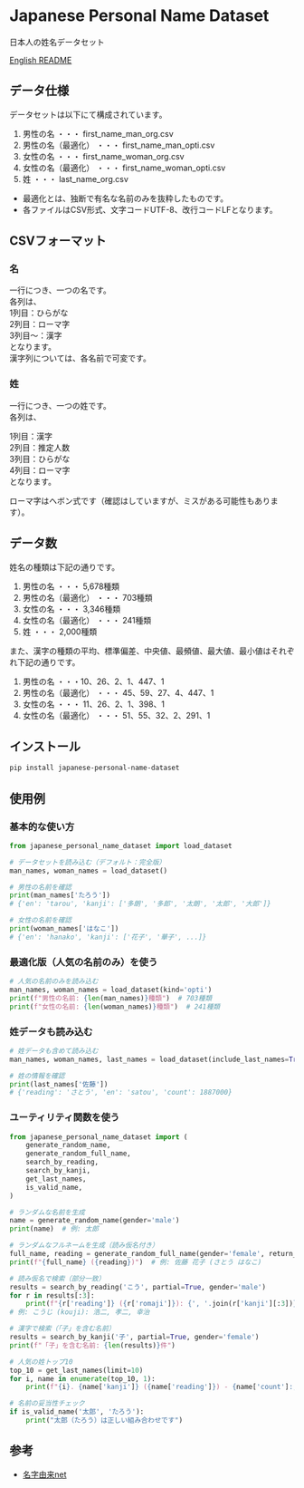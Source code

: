 # Japanese Personal Name Dataset

日本人の姓名データセット

[English README](README_EN.md)


## データ仕様
データセットは以下にて構成されています。

1. 男性の名 ・・・ first_name_man_org.csv
2. 男性の名（最適化） ・・・ first_name_man_opti.csv
3. 女性の名 ・・・ first_name_woman_org.csv
4. 女性の名（最適化） ・・・ first_name_woman_opti.csv
5. 姓 ・・・ last_name_org.csv

* 最適化とは、独断で有名な名前のみを抜粋したものです。 <br>
*  各ファイルはCSV形式、文字コードUTF-8、改行コードLFとなります。

## CSVフォーマット

### 名

一行につき、一つの名です。 <br>
各列は、 <br>
1列目：ひらがな <br> 
2列目：ローマ字 <br>
3列目～：漢字 <br>
となります。 <br>
漢字列については、各名前で可変です。

### 姓

一行につき、一つの姓です。 <br>
各列は、 <br>

1列目：漢字 <br>
2列目：推定人数 <br>
3列目：ひらがな <br>
4列目：ローマ字 <br>
となります。


ローマ字はヘボン式です（確認はしていますが、ミスがある可能性もあります）。

## データ数

姓名の種類は下記の通りです。 <br>

1. 男性の名 ・・・ 5,678種類
2. 男性の名（最適化） ・・・ 703種類
3. 女性の名 ・・・ 3,346種類
4. 女性の名（最適化） ・・・ 241種類
5. 姓 ・・・ 2,000種類

また、漢字の種類の平均、標準偏差、中央値、最頻値、最大値、最小値はそれぞれ下記の通りです。

1. 男性の名 ・・・10、26、2、1、447、1
2. 男性の名（最適化） ・・・ 45、59、27、4、447、1
3. 女性の名 ・・・ 11、26、2、1、398、1
4. 女性の名（最適化） ・・・ 51、55、32、2、291、1



## インストール

```bash
pip install japanese-personal-name-dataset
```

## 使用例

### 基本的な使い方

```python
from japanese_personal_name_dataset import load_dataset

# データセットを読み込む（デフォルト：完全版）
man_names, woman_names = load_dataset()

# 男性の名前を確認
print(man_names['たろう'])
# {'en': 'tarou', 'kanji': ['多朗', '多郎', '太朗', '太郎', '大郎']}

# 女性の名前を確認
print(woman_names['はなこ'])
# {'en': 'hanako', 'kanji': ['花子', '華子', ...]}
```

### 最適化版（人気の名前のみ）を使う

```python
# 人気の名前のみを読み込む
man_names, woman_names = load_dataset(kind='opti')
print(f"男性の名前: {len(man_names)}種類")  # 703種類
print(f"女性の名前: {len(woman_names)}種類")  # 241種類
```

### 姓データも読み込む

```python
# 姓データも含めて読み込む
man_names, woman_names, last_names = load_dataset(include_last_names=True)

# 姓の情報を確認
print(last_names['佐藤'])
# {'reading': 'さとう', 'en': 'satou', 'count': 1887000}
```

### ユーティリティ関数を使う

```python
from japanese_personal_name_dataset import (
    generate_random_name,
    generate_random_full_name,
    search_by_reading,
    search_by_kanji,
    get_last_names,
    is_valid_name,
)

# ランダムな名前を生成
name = generate_random_name(gender='male')
print(name)  # 例: 太郎

# ランダムなフルネームを生成（読み仮名付き）
full_name, reading = generate_random_full_name(gender='female', return_reading=True)
print(f"{full_name} ({reading})")  # 例: 佐藤 花子 (さとう はなこ)

# 読み仮名で検索（部分一致）
results = search_by_reading('こう', partial=True, gender='male')
for r in results[:3]:
    print(f"{r['reading']} ({r['romaji']}): {', '.join(r['kanji'][:3])}")
# 例: こうじ (kouji): 浩二, 孝二, 幸治

# 漢字で検索（「子」を含む名前）
results = search_by_kanji('子', partial=True, gender='female')
print(f"「子」を含む名前: {len(results)}件")

# 人気の姓トップ10
top_10 = get_last_names(limit=10)
for i, name in enumerate(top_10, 1):
    print(f"{i}. {name['kanji']} ({name['reading']}) - {name['count']:,}人")

# 名前の妥当性チェック
if is_valid_name('太郎', 'たろう'):
    print("太郎（たろう）は正しい組み合わせです")
```

## 参考
- [名字由来net](https://myoji-yurai.net/prefectureRanking.htm)

